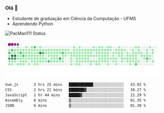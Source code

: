 ### Olá 👋

- Estudante de graduação em Ciência da Computação - UFMS
- Aprendendo Python

![PacMan111 Status](https://github-readme-stats.vercel.app/api?username=pacman111&show_icons=true&theme=gruvbox)
<!--[![Top Linguagens](https://github-readme-stats.vercel.app/api/top-langs/?username=pacman111&layout=compact)](https://github.com/anuraghazra/github-readme-stats) 
-->

![snake gif](https://github.com/PacMan111/PacMan111/blob/output/github-contribution-grid-snake.gif)

<!--START_SECTION:waka-->

```txt
Vue.js       3 hrs 25 mins   ███████████░░░░░░░░░░░░░░   43.92 %
CSS          2 hrs 21 mins   ███████▓░░░░░░░░░░░░░░░░░   30.27 %
JavaScript   1 hr 44 mins    █████▓░░░░░░░░░░░░░░░░░░░   22.29 %
Assembly     6 mins          ▒░░░░░░░░░░░░░░░░░░░░░░░░   01.35 %
JSON         6 mins          ▒░░░░░░░░░░░░░░░░░░░░░░░░   01.30 %
```

<!--END_SECTION:waka-->
